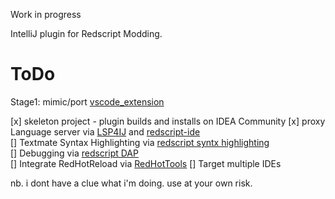 Work in progress   

IntelliJ plugin for Redscript Modding.  

# ToDo  

Stage1: mimic/port [vscode_extension](https://github.com/jac3km4/redscript-ide-vscode?tab=readme-ov-file)  

[x] skeleton project - plugin builds and installs on IDEA Community
[x] proxy Language server via [LSP4IJ](https://github.com/redhat-developer/lsp4ij) and [redscript-ide](https://github.com/jac3km4/redscript-ide)  
[] Textmate Syntax Highlighting via [redscript syntx highlighting](https://github.com/jackhumbert/redscript-syntax-highlighting)  
[] Debugging via [redscript DAP](https://github.com/jac3km4/redscript-dap)  
[] Integrate  RedHotReload via [RedHotTools](https://github.com/psiberx/cp2077-red-hot-tools)
[] Target multiple IDEs


nb. i dont have a clue what i'm doing. use at your own risk.

